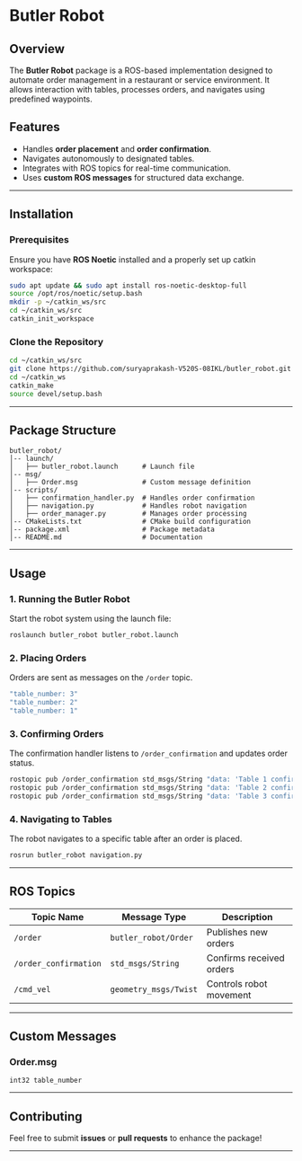 # Butler Robot

## Overview
The **Butler Robot** package is a ROS-based implementation designed to automate order management in a restaurant or service environment. It allows interaction with tables, processes orders, and navigates using predefined waypoints.

## Features
- Handles **order placement** and **order confirmation**.
- Navigates autonomously to designated tables.
- Integrates with ROS topics for real-time communication.
- Uses **custom ROS messages** for structured data exchange.

---

## Installation

### Prerequisites
Ensure you have **ROS Noetic** installed and a properly set up catkin workspace:
```bash
sudo apt update && sudo apt install ros-noetic-desktop-full
source /opt/ros/noetic/setup.bash
mkdir -p ~/catkin_ws/src
cd ~/catkin_ws/src
catkin_init_workspace
```

### Clone the Repository
```bash
cd ~/catkin_ws/src
git clone https://github.com/suryaprakash-V520S-08IKL/butler_robot.git
cd ~/catkin_ws
catkin_make
source devel/setup.bash
```

---

## Package Structure
```
butler_robot/
│-- launch/
│   ├── butler_robot.launch      # Launch file
│-- msg/
│   ├── Order.msg                # Custom message definition
│-- scripts/
│   ├── confirmation_handler.py  # Handles order confirmation
│   ├── navigation.py            # Handles robot navigation
│   ├── order_manager.py         # Manages order processing
│-- CMakeLists.txt               # CMake build configuration
│-- package.xml                  # Package metadata
│-- README.md                    # Documentation
```

---

## Usage

### 1. Running the Butler Robot
Start the robot system using the launch file:
```bash
roslaunch butler_robot butler_robot.launch
```

### 2. Placing Orders
Orders are sent as messages on the `/order` topic.
```bash
"table_number: 3" 
"table_number: 2" 
"table_number: 1"
```

### 3. Confirming Orders
The confirmation handler listens to `/order_confirmation` and updates order status.
```bash
rostopic pub /order_confirmation std_msgs/String "data: 'Table 1 confirmed'"
rostopic pub /order_confirmation std_msgs/String "data: 'Table 2 confirmed'"
rostopic pub /order_confirmation std_msgs/String "data: 'Table 3 confirmed'"
```

### 4. Navigating to Tables
The robot navigates to a specific table after an order is placed.
```bash
rosrun butler_robot navigation.py
```

---

## ROS Topics
| Topic Name          | Message Type           | Description                    |
|---------------------|-----------------------|--------------------------------|
| `/order`           | `butler_robot/Order`  | Publishes new orders          |
| `/order_confirmation` | `std_msgs/String` | Confirms received orders      |
| `/cmd_vel`         | `geometry_msgs/Twist` | Controls robot movement       |

---

## Custom Messages

### Order.msg
```plaintext
int32 table_number
```

---

## Contributing
Feel free to submit **issues** or **pull requests** to enhance the package!

---


